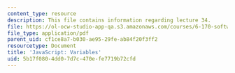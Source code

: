 ```yaml
---
content_type: resource
description: This file contains information regarding lecture 34.
file: https://ol-ocw-studio-app-qa.s3.amazonaws.com/courses/6-170-software-studio-spring-2013/5b17f0804dd07d7c470efe7719b72cfd_MIT6_170S13_34-java-var.pdf
file_type: application/pdf
parent_uid: cf1ce8a7-b030-ae95-29fe-ab84f20f3ff2
resourcetype: Document
title: 'JavaScript: Variables'
uid: 5b17f080-4dd0-7d7c-470e-fe7719b72cfd
---
```

